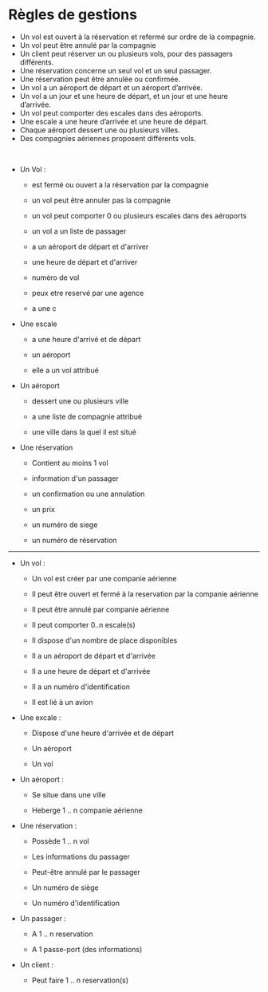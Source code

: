 # Règles de gestions

- Un vol est ouvert à la réservation et refermé sur ordre de la compagnie.
- Un vol peut être annulé par la compagnie
- Un client peut réserver un ou plusieurs vols, pour des passagers différents.
- Une réservation concerne un seul vol et un seul passager.
- Une réservation peut être annulée ou confirmée.
- Un vol a un aéroport de départ et un aéroport d’arrivée.
- Un vol a un jour et une heure de départ, et un jour et une heure d’arrivée.
- Un vol peut comporter des escales dans des aéroports.
- Une escale a une heure d’arrivée et une heure de départ.
- Chaque aéroport dessert une ou plusieurs villes.
- Des compagnies aériennes proposent différents vols.

​

- Un Vol :
  
  - est fermé ou ouvert  a la réservation par la compagnie 
  
  - un vol peut être annuler pas la compagnie
  
  - un vol peut comporter  0 ou plusieurs escales dans des aéroports 
  
  - un vol a un liste de passager 
  
  - a un aéroport de départ et d'arriver 
  
  - une heure de départ et d'arriver 
  
  - numéro de vol
  
  - peux etre reservé par une agence
  
  - a une c

- Une escale 
  
  - a une heure d'arrivé et de départ 
  
  - un aéroport 
  
  - elle a un vol attribué 

- Un aéroport 
  
  - dessert une ou plusieurs ville 
  
  - a une liste de compagnie attribué 
  
  - une ville dans la quel il est situé 

- Une réservation 
  
  - Contient au moins 1 vol
  
  - information d'un passager
  
  - un confirmation ou une annulation 
  
  - un prix

  - un numéro de siege
  
  - un numéro de réservation

---------------------------------------------------

- Un vol :
  - Un vol est créer par une companie aérienne

  - Il peut être ouvert et fermé à la reservation par la companie aérienne

  - Il peut être annulé par companie aérienne

  - Il peut comporter 0..n escale(s)

  - Il dispose d'un nombre de place disponibles

  - Il a un aéroport de départ et d'arrivée

  - Il a une heure de départ et d'arrivée

  - Il a un numéro d'identification

  - Il est lié à un avion

- Une excale :
  - Dispose d'une heure d'arrivée et de départ

  - Un aéroport

  - Un vol

- Un aéroport : 
  - Se situe dans une ville

  - Heberge 1 .. n companie aérienne

- Une réservation : 
  - Possède 1 .. n vol

  - Les informations du passager

  - Peut-être annulé par le passager

  - Un numéro de siège

  - Un numéro d'identification

- Un passager :
  - A 1 .. n reservation

  - A 1 passe-port (des informations)

- Un client :
  - Peut faire 1 .. n reservation(s)